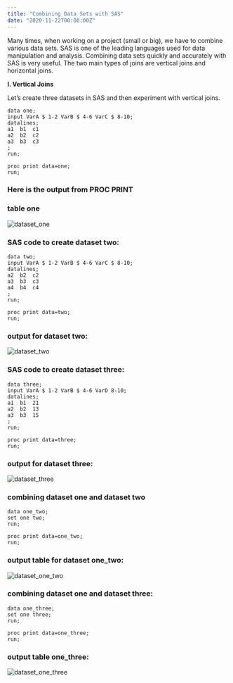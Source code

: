 ```yaml
---
title: "Combining Data Sets with SAS"
date: "2020-11-22T00:00:00Z"
---
```

Many times, when working on a project (small or big), we have to combine various data sets. SAS is one of the leading languages used for data manipulation and analysis. Combining data sets quickly and accurately with SAS is very useful.
The two main types of joins are vertical joins and horizontal joins.
<!--more-->

__I.	Vertical Joins__

Let’s create three datasets in SAS and then experiment with vertical joins.
```SAS
data one;
input VarA $ 1-2 VarB $ 4-6 VarC $ 8-10;
datalines;
a1  b1  c1
a2  b2  c2
a3  b3  c3
;
run;

proc print data=one;
run;
```
### Here is the output from PROC PRINT

###  __table one__


![dataset_one](/image/dataset_one.png "Is it working?")

### SAS code to create dataset two:

```SAS
data two;
input VarA $ 1-2 VarB $ 4-6 VarC $ 8-10;
datalines;
a2  b2  c2
a3  b3  c3
a4  b4  c4
;
run;

proc print data=two;
run;
```

### output for dataset two:

![dataset_two](/image/dataset_two.png)

### SAS code to create dataset three:

```SAS
data three;
input VarA $ 1-2 VarB $ 4-6 VarD 8-10;
datalines;
a1  b1  21
a2  b2  13
a3  b3  15
;
run;

proc print data=three;
run;
```

### output for dataset three:
![dataset_three](/inage/dataset_three.png)

### combining dataset one and dataset two

```SAS
data one_two;
set one two;
run;

proc print data=one_two;
run;
```

### output table for dataset one_two:

![dataset_one_two](/image/dataset_one_two.png)

### combining dataset one and dataset three:

```SAS
data one_three;
set one three;
run;

proc print data=one_three;
run;
```

### output table one_three:

![dataset_one_three](/image/dataset_one_three.png)



